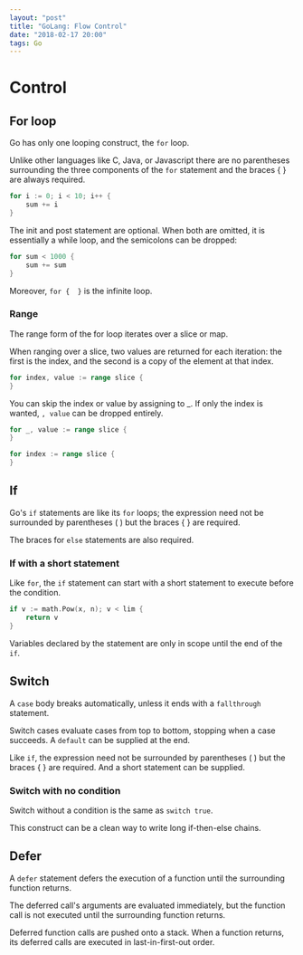 ```yaml
---
layout: "post"
title: "GoLang: Flow Control"
date: "2018-02-17 20:00"
tags: Go
---
```



# Control
## For loop
Go has only one looping construct, the `for` loop.

Unlike other languages like C, Java, or Javascript there are no parentheses surrounding the three components of the `for` statement and the braces { } are always required.

```go
for i := 0; i < 10; i++ {
	sum += i
}
```

The init and post statement are optional. When both are omitted, it is essentially a while loop, and the semicolons can be dropped:

```go
for sum < 1000 {
	sum += sum
}
```

Moreover, `for {  }` is the infinite loop.

### Range
The range form of the for loop iterates over a slice or map.

When ranging over a slice, two values are returned for each iteration: the first is the index, and the second is a copy of the element at that index.

```go
for index, value := range slice {
}
```

You can skip the index or value by assigning to _. If only the index is wanted, `, value` can be dropped entirely.

```go
for _, value := range slice {
}

for index := range slice {
}
```

## If
Go's `if` statements are like its `for` loops; the expression need not be surrounded by parentheses ( ) but the braces { } are required.

The braces for `else` statements are also required.

### If with a short statement
Like `for`, the `if` statement can start with a short statement to execute before the condition.

```go
if v := math.Pow(x, n); v < lim {
	return v
}
```
Variables declared by the statement are only in scope until the end of the `if`.

## Switch
A `case` body breaks automatically, unless it ends with a `fallthrough` statement.

Switch cases evaluate cases from top to bottom, stopping when a case succeeds. A `default` can be supplied at the end.

Like `if`, the expression need not be surrounded by parentheses ( ) but the braces { } are required. And a short statement can be supplied.

### Switch with no condition
Switch without a condition is the same as `switch true`.

This construct can be a clean way to write long if-then-else chains.

## Defer
A `defer` statement defers the execution of a function until the surrounding function returns.

The deferred call's arguments are evaluated immediately, but the function call is not executed until the surrounding function returns.

Deferred function calls are pushed onto a stack. When a function returns, its deferred calls are executed in last-in-first-out order.
